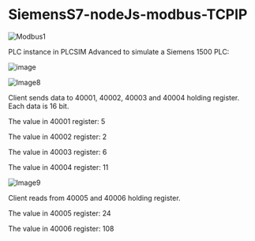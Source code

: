 # SiemensS7-nodeJs-modbus-TCPIP

![Modbus1](https://github.com/user-attachments/assets/0588f49d-18ac-47cf-a2b1-833fa60e6429)

PLC instance in PLCSIM Advanced to simulate a Siemens 1500 PLC:

![image](https://github.com/user-attachments/assets/6e520ebb-4c64-4f3b-ae6f-e497d3bd8d80)

![Image8](https://github.com/user-attachments/assets/4b4e8919-2032-4e48-89ab-43476f53da91)

Client sends data to 40001, 40002, 40003 and 40004 holding register. Each data is 16 bit.

The value in 40001 register: 5

The value in 40002 register: 2

The value in 40003 register: 6

The value in 40004 register: 11

![Image9](https://github.com/user-attachments/assets/74f93730-7a6e-41c7-be2e-193894e7a57a)

Client reads from 40005 and 40006 holding register.

The value in 40005 register: 24

The value in 40006 register: 108



